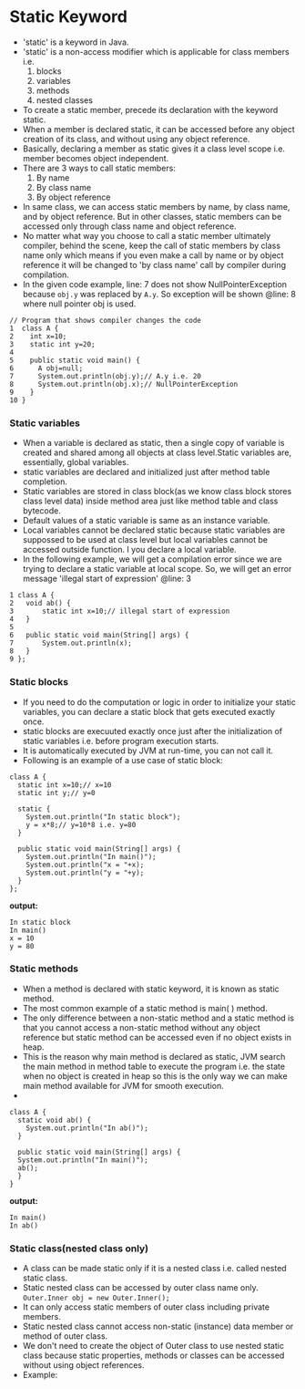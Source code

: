 # Static Keyword
* 'static' is a keyword in Java.
* 'static' is a non-access modifier which is applicable for class members i.e.
  1. blocks
  2. variables
  3. methods
  4. nested classes
* To create a static member, precede its declaration with the keyword static.
* When a member is declared static, it can be accessed before any object creation of its class, and without using any object reference.
* Basically, declaring a member as static gives it a class level scope i.e. member becomes object independent.
* There are 3 ways to call static members:
  1. By name
  2. By class name
  3. By object reference
* In same class, we can access static members by name, by class name, and by object reference. But in other classes, static members can be accessed only through class name and object reference.
* No matter what way you choose to call a static member ultimately compiler, behind the scene, keep the call of static members by class name only which means if you even make a call by name or by object reference it will be changed to 'by class name' call by compiler during compilation.
* In the given code example, line: 7 does not show NullPointerException because `obj.y` was replaced by `A.y`. So exception will be shown @line: 8 where null pointer obj is used.
````
// Program that shows compiler changes the code
1  class A {
2    int x=10;
3    static int y=20;
4   
5    public static void main() {
6      A obj=null;
7      System.out.println(obj.y);// A.y i.e. 20
8      System.out.println(obj.x);// NullPointerException
9    }
10 }
````
### Static variables
* When a variable is declared as static, then a single copy of variable is created and shared among all objects at class level.Static variables are, essentially, global variables.
* static variables are declared and initialized just after method table completion.
* Static variables are stored in class block(as we know class block stores class level data) inside method area just like method table and class bytecode.
* Default values of a static variable is same as an instance variable.
* Local variables cannot be declared static because static variables are suppossed to be used at class level but local variables cannot be accessed outside function. I you declare a local variable.
* In the following example, we will get a compilation error since we are trying to declare a static variable at local scope. So, we will get an error message 'illegal start of expression' @line: 3
````
1 class A {
2 	void ab() {
3 		static int x=10;// illegal start of expression
4 	}
5  
6 	public static void main(String[] args) {
7 		System.out.println(x);
8 	}
9 };
````

### Static blocks
* If you need to do the computation or logic in order to initialize your static variables, you can declare a static block that gets executed exactly once.
* static blocks are execuuted exactly once just after the initialization of static variables i.e. before program execution starts.
* It is automatically executed by JVM at run-time, you can not call it.
* Following is an example of a use case of static block:
````
class A {
  static int x=10;// x=10
  static int y;// y=0
  
  static {
    System.out.println("In static block");
    y = x*8;// y=10*8 i.e. y=80
  }
  
  public static void main(String[] args) {
    System.out.println("In main()");
    System.out.println("x = "+x);
    System.out.println("y = "+y);
  }
};
````
__output:__
````
In static block
In main()
x = 10
y = 80
````

### Static methods
* When a method is declared with static keyword, it is known as static method.
* The most common example of a static method is main( ) method.
* The only difference between a non-static method and a static method is that you cannot access a non-static method without any object reference but static method can be accessed even if no object exists in heap.
* This is the reason why main method is declared as static, JVM search the main method in method table to execute the program i.e. the state when no object is created in heap so this is the only way we can make main method available for JVM for smooth execution.
* 
````
class A {
  static void ab() {
    System.out.println("In ab()");
  }
  
  public static void main(String[] args) {
  System.out.println("In main()");
  ab();
  }
}
````
__output:__
````
In main()
In ab()
````

### Static class(nested class only)
* A class can be made static only if it is a nested class i.e. called nested static class.
* Static nested class can be accessed by outer class name only.
    `Outer.Inner obj = new Outer.Inner();`
* It can only access static members of outer class including private members.
* Static nested class cannot access non-static (instance) data member or method of outer class.
* We don't need to create the object of Outer class to use nested static class because static properties, methods or classes can be accessed without using object references.
* Example:
````

````
